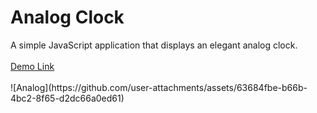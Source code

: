 <h1>Analog Clock</h1>
A simple JavaScript application that displays an elegant analog clock.<br><br>
<a href="https://jo-erl.github.io/AnalogClock/">Demo Link</a><br><br>
![Analog](https://github.com/user-attachments/assets/63684fbe-b66b-4bc2-8f65-d2dc66a0ed61)

